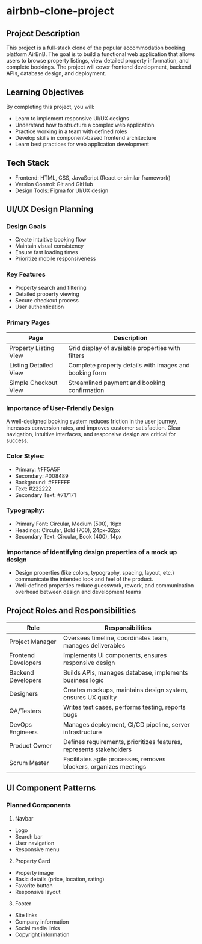 # airbnb-clone-project
## Project Description
This project is a full-stack clone of the popular accommodation booking platform AirBnB. The goal is to build a functional web application that allows users to browse property listings, view detailed property information, and complete bookings. The project will cover frontend development, backend APIs, database design, and deployment.

## Learning Objectives
By completing this project, you will:
- Learn to implement responsive UI/UX designs
- Understand how to structure a complex web application
- Practice working in a team with defined roles
- Develop skills in component-based frontend architecture
- Learn best practices for web application development

## Tech Stack
- Frontend: HTML, CSS, JavaScript (React or similar framework)
- Version Control: Git and GitHub
- Design Tools: Figma for UI/UX design

## UI/UX Design Planning
### Design Goals
- Create intuitive booking flow
- Maintain visual consistency
- Ensure fast loading times
- Prioritize mobile responsiveness
### Key Features
- Property search and filtering
- Detailed property viewing
- Secure checkout process
- User authentication
### Primary Pages
| Page | Description |
|----------|----------|
| Property Listing View |	Grid display of available properties with filters |
| Listing Detailed View |	Complete property details with images and booking form |
| Simple Checkout View | Streamlined payment and booking confirmation |
### Importance of User-Friendly Design
A well-designed booking system reduces friction in the user journey, increases conversion rates, and improves customer satisfaction. Clear navigation, intuitive interfaces, and responsive design are critical for success.
### Color Styles:

- Primary: #FF5A5F
- Secondary: #008489
- Background: #FFFFFF
- Text: #222222
- Secondary Text: #717171

### Typography:

- Primary Font: Circular, Medium (500), 16px
- Headings: Circular, Bold (700), 24px-32px
- Secondary Text: Circular, Book (400), 14px

### Importance of identifying design properties of a mock up design

- Design properties (like colors, typography, spacing, layout, etc.) communicate the intended look and feel of the product.
- Well-defined properties reduce guesswork, rework, and communication overhead between design and development teams

## Project Roles and Responsibilities
| Role | Responsibilities |
|----------|----------|
| Project Manager |	Oversees timeline, coordinates team, manages deliverables |
| Frontend Developers |	Implements UI components, ensures responsive design |
| Backend Developers |	Builds APIs, manages database, implements business logic |
| Designers |	Creates mockups, maintains design system, ensures UX quality |
| QA/Testers |	Writes test cases, performs testing, reports bugs |
| DevOps Engineers |	Manages deployment, CI/CD pipeline, server infrastructure |
| Product Owner |	Defines requirements, prioritizes features, represents stakeholders |
| Scrum Master |	Facilitates agile processes, removes blockers, organizes meetings |

## UI Component Patterns
### Planned Components
1. Navbar

- Logo
- Search bar
- User navigation
- Responsive menu
2. Property Card

- Property image
- Basic details (price, location, rating)
- Favorite button
- Responsive layout
3. Footer

- Site links
- Company information
- Social media links
- Copyright information

